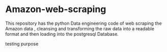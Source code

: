 # Amazon-web-scraping

This repository has the python Data engineering code of  web scraping the Amazon data , cleansing and transforming the raw data into a readable format and then loading into the postgresql Database.


testing purpose